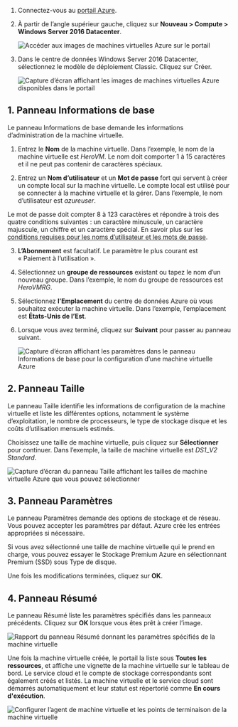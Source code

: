 1. Connectez-vous au [portail Azure](https://portal.azure.com).

2. À partir de l’angle supérieur gauche, cliquez sur **Nouveau > Compute > Windows Server 2016 Datacenter**.

    ![Accéder aux images de machines virtuelles Azure sur le portail](./media/virtual-machines-common-portal-create-fqdn/marketplace-new.png)

3. Dans le centre de données Windows Server 2016 Datacenter, sélectionnez le modèle de déploiement Classic. Cliquez sur Créer.

    ![Capture d’écran affichant les images de machines virtuelles Azure disponibles dans le portail](./media/virtual-machines-common-portal-create-fqdn/deployment-classic-model.png)

## <a name="1-basics-blade"></a>1. Panneau Informations de base

Le panneau Informations de base demande les informations d’administration de la machine virtuelle.

1. Entrez le **Nom** de la machine virtuelle. Dans l’exemple, le nom de la machine virtuelle est _HeroVM_. Le nom doit comporter 1 à 15 caractères et il ne peut pas contenir de caractères spéciaux.

2. Entrez un **Nom d’utilisateur** et un **Mot de passe** fort qui servent à créer un compte local sur la machine virtuelle. Le compte local est utilisé pour se connecter à la machine virtuelle et la gérer. Dans l’exemple, le nom d’utilisateur est _azureuser_.

 Le mot de passe doit compter 8 à 123 caractères et répondre à trois des quatre conditions suivantes : un caractère minuscule, un caractère majuscule, un chiffre et un caractère spécial. En savoir plus sur les [conditions requises pour les noms d’utilisateur et les mots de passe](../articles/virtual-machines/windows/faq.md).

3. **L’Abonnement** est facultatif. Le paramètre le plus courant est « Paiement à l’utilisation ».

4. Sélectionnez un **groupe de ressources** existant ou tapez le nom d’un nouveau groupe. Dans l’exemple, le nom du groupe de ressources est _HeroVMRG_.

5. Sélectionnez **l’Emplacement** du centre de données Azure où vous souhaitez exécuter la machine virtuelle. Dans l’exemple, l’emplacement est **États-Unis de l’Est**.

6. Lorsque vous avez terminé, cliquez sur **Suivant** pour passer au panneau suivant.

    ![Capture d’écran affichant les paramètres dans le panneau Informations de base pour la configuration d’une machine virtuelle Azure](./media/virtual-machines-common-portal-create-fqdn/basics-blade-classic.png)

## <a name="2-size-blade"></a>2. Panneau Taille

Le panneau Taille identifie les informations de configuration de la machine virtuelle et liste les différentes options, notamment le système d’exploitation, le nombre de processeurs, le type de stockage disque et les coûts d’utilisation mensuels estimés.  

Choisissez une taille de machine virtuelle, puis cliquez sur **Sélectionner** pour continuer. Dans l’exemple, la taille de machine virtuelle est _DS1_\__V2 Standard_.

  ![Capture d’écran du panneau Taille affichant les tailles de machine virtuelle Azure que vous pouvez sélectionner](./media/virtual-machines-common-portal-create-fqdn/vm-size-classic.png)


## <a name="3-settings-blade"></a>3. Panneau Paramètres

Le panneau Paramètres demande des options de stockage et de réseau. Vous pouvez accepter les paramètres par défaut. Azure crée les entrées appropriées si nécessaire.

Si vous avez sélectionné une taille de machine virtuelle qui le prend en charge, vous pouvez essayer le Stockage Premium Azure en sélectionnant Premium (SSD) sous Type de disque.

Une fois les modifications terminées, cliquez sur **OK**.

## <a name="4-summary-blade"></a>4. Panneau Résumé

Le panneau Résumé liste les paramètres spécifiés dans les panneaux précédents. Cliquez sur **OK** lorsque vous êtes prêt à créer l’image.

 ![Rapport du panneau Résumé donnant les paramètres spécifiés de la machine virtuelle](./media/virtual-machines-common-portal-create-fqdn/summary-blade-classic.png)

Une fois la machine virtuelle créée, le portail la liste sous **Toutes les ressources**, et affiche une vignette de la machine virtuelle sur le tableau de bord. Le service cloud et le compte de stockage correspondants sont également créés et listés. La machine virtuelle et le service cloud sont démarrés automatiquement et leur statut est répertorié comme **En cours d'exécution**.

 ![Configurer l’agent de machine virtuelle et les points de terminaison de la machine virtuelle](./media/virtual-machines-common-portal-create-fqdn/portal-with-new-vm.png)
